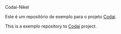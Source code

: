 Codaí-Nikel

Este é um repositório de exemplo para o projeto [Codaí](https://codai.growdev.com.br/).

This is a exemplo repository to [Codaí](https://codai.growdev.com.br/) project.
